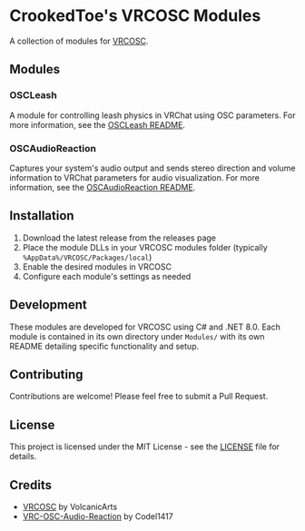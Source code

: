 # CrookedToe's VRCOSC Modules

A collection of modules for [VRCOSC](https://github.com/VolcanicArts/VRCOSC).

## Modules

### OSCLeash
A module for controlling leash physics in VRChat using OSC parameters. For more information, see the [OSCLeash README](Modules/OSCLeash/README.md).

### OSCAudioReaction
Captures your system's audio output and sends stereo direction and volume information to VRChat parameters for audio visualization. For more information, see the [OSCAudioReaction README](Modules/OSCAudioReaction/README.md).

## Installation

1. Download the latest release from the releases page
2. Place the module DLLs in your VRCOSC modules folder (typically `%AppData%/VRCOSC/Packages/local`)
3. Enable the desired modules in VRCOSC
4. Configure each module's settings as needed

## Development

These modules are developed for VRCOSC using C# and .NET 8.0. Each module is contained in its own directory under `Modules/` with its own README detailing specific functionality and setup.

## Contributing

Contributions are welcome! Please feel free to submit a Pull Request.

## License

This project is licensed under the MIT License - see the [LICENSE](LICENSE) file for details.

## Credits

- [VRCOSC](https://github.com/VolcanicArts/VRCOSC) by VolcanicArts
- [VRC-OSC-Audio-Reaction](https://github.com/Codel1417/VRC-OSC-Audio-Reaction) by Codel1417
